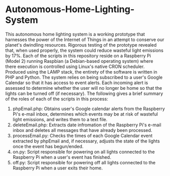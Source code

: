 # Autonomous-Home-Lighting-System
This autonomous home lighting system is a working prototype that harnesses the power of the Internet of Things in an attempt to conserve our planet's dwindling resources.
Rigorous testing of the prototype revealed that, when used properly, the system could reduce wasteful light emissions by 17%. Each of the scripts in this repository reside
on a Raspberry Pi (Model 2) running Raspbian (a Debian-based operating system) where there execution is controlled using Linux's native CRON scheduler. Produced using the
LAMP stack, the entirety of the software is written in PHP and Python. The system relies on being subscribed to a user's Google Calendar so that it has access to event alerts.
Each incoming alert is assessed to determine whether the user will no longer be home so that the lights can be turned off (if necessary). The following gives a brief summary
of the roles of each of the scripts in this process:

1. phpEmail.php: Obtains user's Google calendar alerts from the Raspberry Pi's e-mail inbox, determines which events may be at risk of wasteful light emissions,
and writes them to a text file.
2. deleteEmail.php: Extracts date infromation of the Raspberry Pi's e-mail inbox and deletes all messages that have already been processed.
3. processEmail.py: Checks the times of each Google Calendar event extracted by phpEmail and, if necessary, adjusts the state of the lights once the event has begun/ended.
4. on.py: Script responsible for powering on all lights connected to the Raspberry Pi when a user's event has finished.
5. off.py: Script responsible for powering off all lights connected to the Raspberry Pi when a user exits their home.
